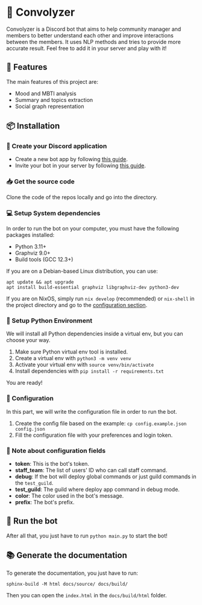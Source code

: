 # 🔎 Convolyzer

Convolyzer is a Discord bot that aims to help community manager and members
to better understand each other and improve interactions between the members. It uses NLP methods and
tries to provide more accurate result. Feel free to add it in your
server and play with it!

## 🧰 Features

The main features of this project are:

- Mood and MBTI analysis
- Summary and topics extraction
- Social graph representation

## 📦 Installation

### 👾 Create your Discord application

- Create a new bot app by following [this guide](https://discordjs.guide/preparations/setting-up-a-bot-application.html#creating-your-bot).
- Invite your bot in your server by following [this guide](https://discordjs.guide/preparations/adding-your-bot-to-servers.html).

### 📥 Get the source code

Clone the code of the repos locally and go into the directory.

### 💻 Setup System dependencies

In order to run the bot on your computer, you must have the following packages installed:

- Python 3.11+
- Graphviz 9.0+
- Build tools (GCC 12.3+)

If you are on a Debian-based Linux distribution, you can use:

```
apt update && apt upgrade
apt install build-essential graphviz libgraphviz-dev python3-dev
```

If you are on NixOS, simply run `nix develop` (recommended) or `nix-shell` in
the project directory and go to the [configuration section](#configuration).

### 🔨 Setup Python Environment

We will install all Python dependencies inside a virtual env, but you can choose your way.

1. Make sure Python virtual env tool is installed.
2. Create a virtual env with `python3 -m venv venv`
3. Activate your virtual env with `source venv/bin/activate`
4. Install dependencies with `pip install -r requirements.txt`

You are ready!

### 📝 Configuration

In this part, we will write the configuration file in order to run the bot.

1. Create the config file based on the example: `cp config.example.json config.json`
2. Fill the configuration file with your preferences and login token.

### 📔 Note about configuration fields

- **token**: This is the bot's token.
- **staff_team**: The list of users' ID who can call staff command.
- **debug**: If the bot will deploy global commands or just guild commands in
  the `test_guild`.
- **test_guild**: The guild where deploy app command in debug mode.
- **color**: The color used in the bot's message.
- **prefix**: The bot's prefix.

## 🏁 Run the bot

After all that, you just have to run `python main.py` to start the bot!

## 📚 Generate the documentation

To generate the documentation, you just have to run:

`sphinx-build -M html docs/source/ docs/build/`

Then you can open the `index.html` in the `docs/build/html` folder.
